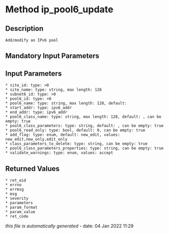 # Method ip_pool6_update

## Description
	Add/modify an IPv6 pool

## Mandatory Input Parameters

## Input Parameters
	* site_id: type: >0
	* site_name: type: string, max length: 128
	* subnet6_id: type: >0
	* pool6_id: type: >0
	* pool6_name: type: string, max length: 128, default: 
	* start_addr: type: ipv6_addr
	* end_addr: type: ipv6_addr
	* pool6_class_name: type: string, max length: 128, default: , can be empty: true
	* pool6_class_parameters: type: string, default: , can be empty: true
	* pool6_read_only: type: bool, default: 0, can be empty: true
	* add_flag: type: enum, default: new_edit, values: new_edit,new_only,edit_only
	* class_parameters_to_delete: type: string, can be empty: true
	* pool6_class_parameters_properties: type: string, can be empty: true
	* validate_warnings: type: enum, values: accept

## Returned Values
	* ret_oid
	* errno
	* errmsg
	* msg
	* severity
	* parameters
	* param_format
	* param_value
	* ret_code


*this file is automatically generated* - date: 04 Jan 2022 11:29